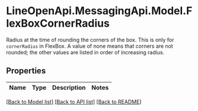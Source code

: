 # LineOpenApi.MessagingApi.Model.FlexBoxCornerRadius
Radius at the time of rounding the corners of the box. This is only for `cornerRadius` in FlexBox. A value of none means that corners are not rounded; the other values are listed in order of increasing radius. 

## Properties

Name | Type | Description | Notes
------------ | ------------- | ------------- | -------------

[[Back to Model list]](../README.md#documentation-for-models) [[Back to API list]](../README.md#documentation-for-api-endpoints) [[Back to README]](../README.md)

